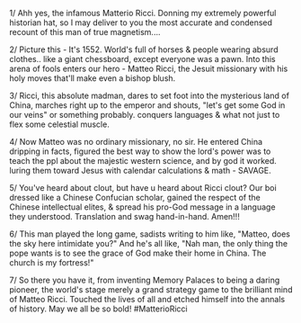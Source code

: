 1/ Ahh yes, the infamous Matterio Ricci. Donning my extremely powerful historian hat, so I may deliver to you the most accurate and condensed recount of this man of true magnetism....

2/ Picture this - It's 1552. World's full of horses & people wearing absurd clothes.. like a giant chessboard, except everyone was a pawn. Into this arena of fools enters our hero - Matteo Ricci, the Jesuit missionary with his holy moves that'll make even a bishop blush.

3/ Ricci, this absolute madman, dares to set foot into the mysterious land of China, marches right up to the emperor and shouts, "let's get some God in our veins" or something probably. conquers languages & what not just to flex some celestial muscle.

4/ Now Matteo was no ordinary missionary, no sir. He entered China dripping in facts, figured the best way to show the lord's power was to teach the ppl about the majestic western science, and by god it worked. luring them toward Jesus with calendar calculations & math - SAVAGE.

5/ You've heard about clout, but have u heard about Ricci clout? Our boi dressed like a Chinese Confucian scholar, gained the respect of the Chinese intellectual elites, & spread his pro-God message in a language they understood. Translation and swag hand-in-hand. Amen!!!

6/ This man played the long game, sadists writing to him like, "Matteo, does the sky here intimidate you?" And he's all like, "Nah man, the only thing the pope wants is to see the grace of God make their home in China. The church is my fortress!"

7/ So there you have it, from inventing Memory Palaces to being a daring pioneer, the world's stage merely a grand strategy game to the brilliant mind of Matteo Ricci. Touched the lives of all and etched himself into the annals of history. May we all be so bold! #MatterioRicci